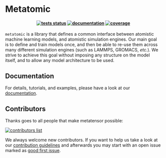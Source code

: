 # Metatomic

<h4 align="center">

[![tests status](https://img.shields.io/github/checks-status/metatensor/metatomic/main)](https://github.com/metatensor/metatomic/actions?query=branch%3Amain)
[![documentation](https://img.shields.io/badge/documentation-latest-sucess)](https://docs.metatensor.org/metatomic/)
[![coverage](https://codecov.io/gh/metatensor/metatomic/branch/main/graph/badge.svg)](https://codecov.io/gh/metatensor/metatomic)
</h4>


``metatomic`` is a library that defines a common interface between atomistic
machine learning models, and atomistic simulation engines. Our main goal is to
define and train models once, and then be able to re-use them across many
different simulation engines (such as LAMMPS, GROMACS, *etc.*). We strive to
achieve this goal without imposing any structure on the model itself, and to
allow any model architecture to be used.


## Documentation

For details, tutorials, and examples, please have a look at our
[documentation](https://docs.metatensor.org/metatomic/).


## Contributors

Thanks goes to all people that make metatensor possible:

[![contributors list](https://contrib.rocks/image?repo=metatensor/metatomic)](https://github.com/metatensor/metatomic/graphs/contributors)

We always welcome new contributors. If you want to help us take a look at our
[contribution guidelines](CONTRIBUTING.rst) and afterwards you may start with an
open issue marked as [good first
issue](https://github.com/metatensor/metatomic/issues?q=is%3Aissue+is%3Aopen+label%3A%22good+first+issue%22).
